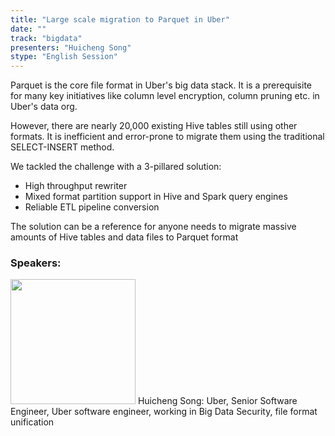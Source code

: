 ```yaml
---
title: "Large scale migration to Parquet in Uber"
date: "" 
track: "bigdata"
presenters: "Huicheng Song"
stype: "English Session"
---
```

Parquet is the core file format in Uber's big data stack. It is a prerequisite for many key initiatives like column level encryption, column pruning etc. in Uber's data org.

However, there are nearly 20,000 existing Hive tables still using other formats. It is inefficient and error-prone to migrate them using the traditional SELECT-INSERT method.

We tackled the challenge with a 3-pillared solution:
  - High throughput rewriter
  - Mixed format partition support in Hive and Spark query engines
  - Reliable ETL pipeline conversion

The solution can be a reference for anyone needs to migrate massive amounts of Hive tables and data files to Parquet format
 ### Speakers: 
 <img src="images/speaker/1015.png" width="200" />
 Huicheng Song: Uber, Senior Software Engineer, Uber software engineer, working in Big Data Security, file format unification
 